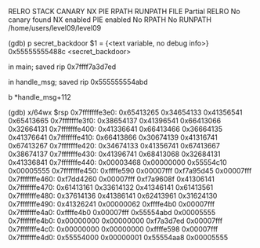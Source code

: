 RELRO           STACK CANARY      NX            PIE             RPATH      RUNPATH      FILE
Partial RELRO   No canary found   NX enabled    PIE enabled     No RPATH   No RUNPATH   /home/users/level09/level09


(gdb) p secret_backdoor 
$1 = {<text variable, no debug info>} 0x55555555488c <secret_backdoor>

in main; saved rip 0x7ffff7a3d7ed

in handle_msg; saved rip 0x555555554abd

b *handle_msg+112

(gdb) x/64wx $rsp
0x7fffffffe3e0: 0x65413265      0x34654133      0x41356541      0x65413665
0x7fffffffe3f0: 0x38654137      0x41396541      0x66413066      0x32664131
0x7fffffffe400: 0x41336641      0x66413466      0x36664135      0x41376641
0x7fffffffe410: 0x66413866      0x30674139      0x41316741      0x67413267
0x7fffffffe420: 0x34674133      0x41356741      0x67413667      0x38674137
0x7fffffffe430: 0x41396741      0x68413068      0x32684131      0x41336841
0x7fffffffe440: 0x00003468      0x00000000      0x55554c10      0x00005555
0x7fffffffe450: 0xffffe590      0x00007fff      0xf7a95d45      0x00007fff
0x7fffffffe460: 0xf7dd4260      0x00007fff      0xf7a9608f      0x41306141
0x7fffffffe470: 0x61413161      0x33614132      0x41346141      0x61413561
0x7fffffffe480: 0x37614136      0x41386141      0x62413961      0x31624130
0x7fffffffe490: 0x41326241      0x00000062      0xffffe4b0      0x00007fff
0x7fffffffe4a0: 0xffffe4b0      0x00007fff      0x55554abd      0x00005555
0x7fffffffe4b0: 0x00000000      0x00000000      0xf7a3d7ed      0x00007fff
0x7fffffffe4c0: 0x00000000      0x00000000      0xffffe598      0x00007fff
0x7fffffffe4d0: 0x55554000      0x00000001      0x55554aa8      0x00005555